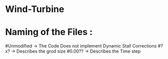 # Wind-Turbine

# Naming of the Files :

#Unmodified -> The Code Does not implement Dynamic Stall Corrections
#?x? -> Describes the grod size
#0.00?? -> Describes the Time step
